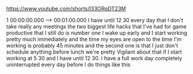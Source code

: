 https://www.youtube.com/shorts/l33ORqDT23M

1 00:00:00.000 --\> 00:01:00.000 I have until 12 30 every day that I
don't take really any meetings the two biggest life hacks that I've had
for game productive that I still do is number one I wake up early and I
start working pretty much immediately and the time my eyes are open to
the time I'm working is probably 45 minutes and the second one is that I
just don't schedule anything before lunch we're pretty Vigilant about
that if I start working at 5 30 and I have until 12 30. I have a full
work day completely uninterrupted every day before I do things like this
